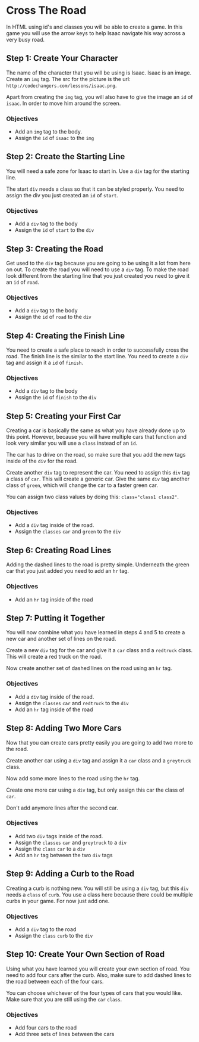 # Cross The Road
In HTML using id's and classes you will be able to create a game. In this game you will use the arrow keys to help Isaac navigate his way across a very busy road.



## Step 1: Create Your Character
The name of the character that you will be using is Isaac. Isaac is an image. Create an `img` tag. The src for the picture is the url: `http://codechangers.com/lessons/isaac.png`.

Apart from creating the `img` tag, you will also have to give the image an `id` of `isaac`. In order to move him around the screen.

### Objectives
* Add an `img` tag to the body.
* Assign the `id` of `isaac` to the `img`




## Step 2: Create the Starting Line
You will need a safe zone for Isaac to start in. Use a `div` tag for the starting line.

The start `div` needs a class so that it can be styled properly. You need to assign the div you just created an `id` of `start`.

### Objectives
* Add a `div` tag to the body
* Assign the `id` of `start` to the `div`



## Step 3: Creating the Road
Get used to the `div` tag because you are going to be using it a lot from here on out. To create the road you will need to use a `div` tag. To make the road look different from the starting line that you just created you need to give it an `id` of `road`.

### Objectives
* Add a `div` tag to the body
* Assign the `id` of `road` to the `div`



## Step 4: Creating the Finish Line
You need to create a safe place to reach in order to successfully cross the road. The finish line is the similar to the start line. You need to create a `div` tag and assign it a `id` of `finish`.

### Objectives
* Add a `div` tag to the body
* Assign the `id` of `finish` to the `div`



## Step 5: Creating your First Car
Creating a car is basically the same as what you have already done up to this point. However, because you will have multiple cars that function and look very similar you will use a `class` instead of an `id`.

The car has to drive on the road, so make sure that you add the new tags inside of the `div` for the road.

Create another `div` tag to represent the car. You need to assign this `div` tag a class of `car`. This will create a generic car. Give the same `div` tag another class of `green`, which will change the car to a faster green car.

You can assign two class values by doing this: `class="class1 class2"`.

### Objectives
* Add a `div` tag inside of the road.
* Assign the `classes` `car` and `green` to the `div`



## Step 6: Creating Road Lines
Adding the dashed lines to the road is pretty simple. Underneath the green car that you just added you need to add an `hr` tag.

### Objectives
* Add an `hr` tag inside of the road



## Step 7: Putting it Together
You will now combine what you have learned in steps 4 and 5 to create a new car and another set of lines on the road.

Create a new `div` tag for the car and give it a `car` class and a `redtruck` class. This will create a red truck on the road.

Now create another set of dashed lines on the road using an `hr` tag.

### Objectives
* Add a `div` tag inside of the road.
* Assign the `classes` `car` and `redtruck` to the `div`
* Add an `hr` tag inside of the road



## Step 8: Adding Two More Cars
Now that you can create cars pretty easily you are going to add two more to the road.

Create another car using a `div` tag and assign it a `car` class and a `greytruck` class.

Now add some more lines to the road using the `hr` tag.

Create one more car using a `div` tag, but only assign this car the class of `car`.

Don't add anymore lines after the second car.

### Objectives
* Add two `div` tags inside of the road.
* Assign the `classes` `car` and `greytruck` to a `div`
* Assign the `class` `car` to a `div`
* Add an `hr` tag between the two `div` tags



## Step 9: Adding a Curb to the Road
Creating a curb is nothing new. You will still be using a `div` tag, but this `div` needs a `class` of `curb`. You use a class here because there could be multiple curbs in your game. For now just add one.

### Objectives
* Add a `div` tag to the road
* Assign the `class` `curb` to the `div`



## Step 10: Create Your Own Section of Road
Using what you have learned you will create your own section of road. You need to add four cars after the curb. Also, make sure to add dashed lines to the road between each of the four cars.

You can choose whichever of the four types of cars that you would like. Make sure that you are still using the `car` `class`.

### Objectives
* Add four cars to the road
* Add three sets of lines between the cars
